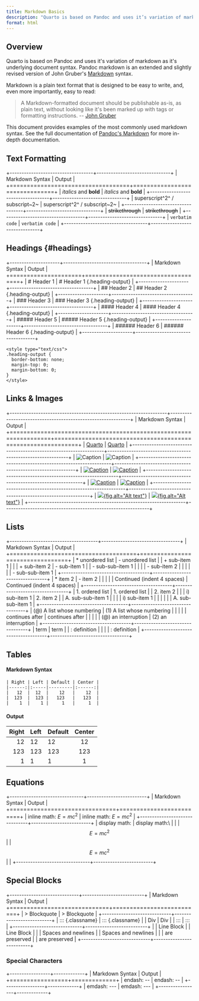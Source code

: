 ```yaml
---
title: Markdown Basics
description: "Quarto is based on Pandoc and uses it’s variation of markdown as it’s underlying document syntax."
format: html
---
```


## Overview

Quarto is based on Pandoc and uses it's variation of markdown as it's underlying document syntax. Pandoc markdown is an extended and slightly revised version of John Gruber's [Markdown](https://daringfireball.net/projects/markdown/) syntax.

Markdown is a plain text format that is designed to be easy to write, and, even more importantly, easy to read:

> A Markdown-formatted document should be publishable as-is, as plain text, without looking like it's been marked up with tags or formatting instructions. -- [John Gruber](https://daringfireball.net/projects/markdown/syntax#philosophy)

This document provides examples of the most commonly used markdown syntax. See the full documentation of [Pandoc's Markdown](https://pandoc.org/MANUAL.html#pandocs-markdown) for more in-depth documentation.

## Text Formatting

+-----------------------------------+-------------------------------+
| Markdown Syntax                   | Output                        |
+===================================+===============================+
|     *italics* and **bold**        | *italics* and **bold**        |
+-----------------------------------+-------------------------------+
|     superscript^2^ / subscript~2~ | superscript^2^ / subscript~2~ |
+-----------------------------------+-------------------------------+
|     ~~strikethrough~~             | ~~strikethrough~~             |
+-----------------------------------+-------------------------------+
|     `verbatim code`               | `verbatim code`               |
+-----------------------------------+-------------------------------+

## Headings {#headings}

+---------------------+-----------------------------------+
| Markdown Syntax     | Output                            |
+=====================+===================================+
|     # Header 1      | # Header 1 {.heading-output}      |
+---------------------+-----------------------------------+
|     ## Header 2     | ## Header 2 {.heading-output}     |
+---------------------+-----------------------------------+
|     ### Header 3    | ### Header 3 {.heading-output}    |
+---------------------+-----------------------------------+
|     #### Header 4   | #### Header 4 {.heading-output}   |
+---------------------+-----------------------------------+
|     ##### Header 5  | ##### Header 5 {.heading-output}  |
+---------------------+-----------------------------------+
|     ###### Header 6 | ###### Header 6 {.heading-output} |
+---------------------+-----------------------------------+

```{=html}
<style type="text/css">
.heading-output {
  border-bottom: none;
  margin-top: 0;
  margin-bottom: 0;
}
</style>
```
## Links & Images

+------------------------------------------------------------------+-------------------------------------------------------------+
| Markdown Syntax                                                  | Output                                                      |
+==================================================================+=============================================================+
|     [Quarto](https://quarto.org)                                 | [Quarto](https://quarto.org)                                |
+------------------------------------------------------------------+-------------------------------------------------------------+
|     ![Caption](elephant.png)                                     | ![Caption](elephant.png)                                    |
+------------------------------------------------------------------+-------------------------------------------------------------+
|     [![Caption](elephant.png)](https://quarto.org)               | [![Caption](elephant.png)](https:/quarto.org)               |
+------------------------------------------------------------------+-------------------------------------------------------------+
|     [![Caption](elephant.png)](https://quarto.org "An elephant") | [![Caption](elephant.png "An elephant")](https:/quarto.org) |
+------------------------------------------------------------------+-------------------------------------------------------------+
|     [![](elephant.png){fig.alt="Alt text"}](https://quarto.org)  | [![](elephant.png){fig.alt="Alt text"}](https://quarto.org) |
+------------------------------------------------------------------+-------------------------------------------------------------+

## Lists

+-------------------------------------+---------------------------------+
| Markdown Syntax                     | Output                          |
+=====================================+=================================+
|     * unordered list                | -   unordered list              |
|         + sub-item 1                |                                 |
|         + sub-item 2                |     -   sub-item 1              |
|             - sub-sub-item 1        |                                 |
|                                     |     -   sub-item 2              |
|                                     |                                 |
|                                     |         -   sub-sub-item 1      |
+-------------------------------------+---------------------------------+
|     *   item 2                      | -   item 2                      |
|                                     |                                 |
|         Continued (indent 4 spaces) |     Continued (indent 4 spaces) |
+-------------------------------------+---------------------------------+
|     1. ordered list                 | 1.  ordered list                |
|     2. item 2                       |                                 |
|         i) sub-item 1               | 2.  item 2                      |
|              A.  sub-sub-item 1     |                                 |
|                                     |     i)  sub-item 1              |
|                                     |                                 |
|                                     |         A.  sub-sub-item 1      |
+-------------------------------------+---------------------------------+
|     (@)  A list whose numbering     | (1) A list whose numbering      |
|                                     |                                 |
|     continues after                 | continues after                 |
|                                     |                                 |
|     (@)  an interruption            | (2) an interruption             |
+-------------------------------------+---------------------------------+
|     term                            | term                            |
|     : definition                    |                                 |
|                                     | :   definition                  |
+-------------------------------------+---------------------------------+

## Tables

#### Markdown Syntax

    | Right | Left | Default | Center |
    |------:|:-----|---------|:------:|
    |   12  |  12  |    12   |    12  |
    |  123  |  123 |   123   |   123  |
    |    1  |    1 |     1   |     1  |

#### Output

| Right | Left | Default | Center |
|------:|:-----|---------|:------:|
|    12 | 12   | 12      |   12   |
|   123 | 123  | 123     |  123   |
|     1 | 1    | 1       |   1    |

## Equations

+-------------------------------+-------------------------+
| Markdown Syntax               | Output                  |
+===============================+=========================+
|     inline math: $E = mc^{2}$ | inline math: $E=mc^{2}$ |
+-------------------------------+-------------------------+
|     display math:             | display math:\          |
|                               | $$E = mc^{2}$$          |
|     $$E = mc^{2}$$            |                         |
+-------------------------------+-------------------------+

## Special Blocks

+-----------------------------+--------------------------+
| Markdown Syntax             | Output                   |
+=============================+==========================+
|     > Blockquote            | > Blockquote             |
+-----------------------------+--------------------------+
|     ::: {.classname}        | ::: {.classname}         |
|     Div                     | Div                      |
|     :::                     | :::                      |
+-----------------------------+--------------------------+
|     | Line Block            | | Line Block             |
|     |   Spaces and newlines | |    Spaces and newlines |
|     |   are preserved       | |    are preserved       |
+-----------------------------+--------------------------+

### Special Characters

+-----------------+-------------+
| Markdown Syntax | Output      |
+=================+=============+
|     endash: --  | endash: --  |
+-----------------+-------------+
|     emdash: --- | emdash: --- |
+-----------------+-------------+
